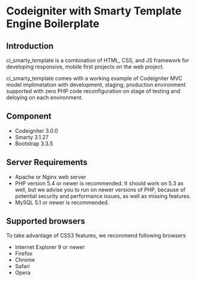Codeigniter with Smarty Template Engine Boilerplate
===================

Introduction
-------------
ci_smarty_template is a combination of HTML, CSS, and JS framework for developing responsive, mobile first projects on the web project.

ci_smarty_template comes with a working example of Codeigniter MVC model implimetation with development, staging, production environment supported with zero PHP code reconfiguration on stage of testing and deloying on each environment.

Component
-------------
- Codeigniter 3.0.0
- Smarty 3.1.27
- Bootstrap 3.3.5

Server Requirements
-------------
- Apache or Nginx web server
- PHP version 5.4 or newer is recommended.
It should work on 5.3 as well, but we advise you to run on newer versions of PHP, because of potential security and performance issues, as well as missing features.
- MySQL 5.1 or newer is recommended.


Supported browsers
-------------
To take advantage of CSS3 features, we recommend following browsers

- Internet Explorer 9 or newer
- Firefox
- Chrome
- Safari
- Opera